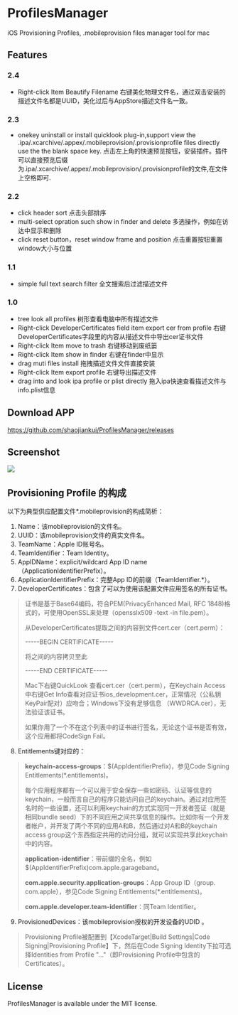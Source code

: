 # ProfilesManager
iOS Provisioning Profiles, .mobileprovision files manager tool for mac

## Features
### 2.4
- Right-click Item Beautify Filename 右键美化物理文件名，通过双击安装的描述文件名都是UUID，美化过后与AppStore描述文件名一致。
 
### 2.3
- onekey uninstall or install quicklook plug-in,support view the .ipa/.xcarchive/.appex/.mobileprovision/.provisionprofile files directly use the the blank space key.   点击左上角的快速预览按钮，安装插件。插件可以直接预览后缀为.ipa/.xcarchive/.appex/.mobileprovision/.provisionprofile的文件,在文件上空格即可.

### 2.2
- click header sort 点击头部排序
- multi-select opration such show in finder and delete 多选操作，例如在访达中显示和删除
- click reset button，reset window frame and position 点击重置按钮重置window大小与位置

### 1.1
- simple full text search filter 全文搜索后过滤描述文件

### 1.0
- tree look all profiles 树形查看电脑中所有描述文件
- Right-click DeveloperCertificates field item export cer from profile 右键DeveloperCertificates字段里的内容从描述文件中导出cer证书文件
- Right-click Item move to trash  右键移动到废纸篓
- Right-click Item show in finder  右键在finder中显示
- drag muti files install   拖拽描述文件文件直接安装
- Right-click Item export profile 右键导出描述文件
- drag into and look ipa profile or plist directly 拖入ipa快速查看描述文件与info.plist信息




## Download APP
https://github.com/shaojiankui/ProfilesManager/releases

## Screenshot
![](https://raw.githubusercontent.com/shaojiankui/ProfilesManager/master/demo.jpg)

## Provisioning Profile 的构成
以下为典型供应配置文件*.mobileprovision的构成简析：

1. Name：该mobileprovision的文件名。
2. UUID：该mobileprovision文件的真实文件名。
3. TeamName：Apple ID账号名。
4. TeamIdentifier：Team Identity。
5. AppIDName：explicit/wildcard App ID name（ApplicationIdentifierPrefix）。
6. ApplicationIdentifierPrefix：完整App ID的前缀（TeamIdentifier.*）。
7. DeveloperCertificates：包含了可以为使用该配置文件应用签名的所有证书<data><array>。
> 证书是基于Base64编码，符合PEM(PrivacyEnhanced Mail, RFC 1848)格式的，可使用OpenSSL来处理（opensslx509 -text -in file.pem）。
> 
> 从DeveloperCertificates提取<data></data>之间的内容到文件cert.cer（cert.perm）：
> 
> -----BEGIN CERTIFICATE-----
> 
> 将<data></data>之间的内容拷贝至此
> 
> -----END CERTIFICATE-----
> 
> Mac下右键QuickLook 查看cert.cer（cert.perm），在Keychain Access中右键Get Info查看对应证书ios_development.cer，正常情况（公私钥KeyPair配对）应吻合；Windows下没有足够信息 （WWDRCA.cer），无法验证该证书。
> 
> 如果你用了一个不在这个列表中的证书进行签名，无论这个证书是否有效，这个应用都将CodeSign Fail。

8. Entitlements键<key>对应的<dict>：
> **keychain-access-groups**：$(AppIdentifierPrefix)，参见Code Signing Entitlements(*.entitlements)。
> 
> 每个应用程序都有一个可以用于安全保存一些如密码、认证等信息的keychain，一般而言自己的程序只能访问自己的keychain。通过对应用签名时的一些设置，还可以利用keychain的方式实现同一开发者签证（就是相同bundle seed）下的不同应用之间共享信息的操作。比如你有一个开发者帐户，并开发了两个不同的应用A和B，然后通过对A和B的keychain access group这个东西指定共用的访问分组，就可以实现共享此keychain中的内容。
> 
> **application-identifier**：带前缀的全名，例如$(AppIdentifierPrefix)com.apple.garageband。
> 
> **com.apple.security.application-groups**：App Group ID（group. com.apple），参见Code Signing Entitlements(*.entitlements)。
> 
> **com.apple.developer.team-identifier**：同Team Identifier。

9. ProvisionedDevices：该mobileprovision授权的开发设备的UDID <array>。
> Provisioning Profile被配置到【XcodeTarget|Build Settings|Code Signing|Provisioning Profile】下，然后在Code Signing Identity下拉可选择Identities from Profile "..."（即Provisioning Profile中包含的Certificates）。


## License

ProfilesManager is available under the MIT license.
